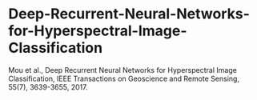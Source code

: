 # Deep-Recurrent-Neural-Networks-for-Hyperspectral-Image-Classification
Mou et al., Deep Recurrent Neural Networks for Hyperspectral Image Classification, IEEE Transactions on Geoscience and Remote Sensing, 55(7), 3639-3655, 2017.
